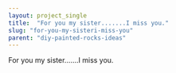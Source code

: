 ```yaml
---
layout: project_single
title:  "For you my sister.......I miss you."
slug: "for-you-my-sisteri-miss-you"
parent: "diy-painted-rocks-ideas"
---
```

For you my sister.......I miss you.